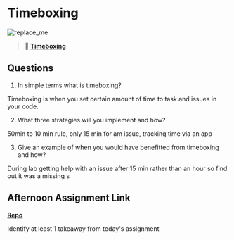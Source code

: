 # Timeboxing

![replace_me](https://codeworks.blob.core.windows.net/public/assets/img/illustrations/placeholder.svg)
> **📖 [Timeboxing](https://codeworksacademy.com/fs-student-guide/resources/wk5/03-Timeboxing)**

## Questions

1. In simple terms what is timeboxing?

Timeboxing is when you set certain amount of time to task and issues in your code. 

2. What three strategies will you implement and how?

50min to 10 min rule, only 15 min for am issue, tracking time via an app

3. Give an example of when you would have benefitted from timeboxing and how? 

During lab getting help with an issue after 15 min rather than an hour so find out it was a missing s

## Afternoon Assignment Link

**[Repo](https://github.com/garrett-adamss/da-planets.git)**

Identify at least 1 takeaway from today's assignment
